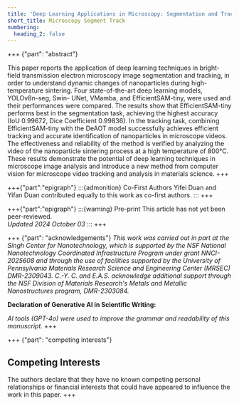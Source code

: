 ```yaml
---
title: 'Deep Learning Applications in Microscopy: Segmentation and Tracking'
short_title: Microscopy Segment Track
numbering:
  heading_2: false
---
```


+++ {"part": "abstract"} 

This paper reports the application of deep learning techniques in bright-field transmission electron microscopy image segmentation and tracking, in order to understand dynamic changes of nanoparticles during high-temperature sintering. Four state-of-the-art deep learning models, YOLOv8n-seg, Swin- UNet, VMamba, and EfficientSAM-tiny, were used and their performances were compared. The results show that EfficientSAM-tiny performs best in the segmentation task, achieving the highest accuracy (IoU 0.99672, Dice Coefficient 0.99836). In the tracking task, combining EfficientSAM-tiny with the DeAOT model successfully achieves efficient tracking and accurate identification of nanoparticles in microscope videos. The effectiveness and reliability of the method is verified by analyzing the video of the nanoparticle sintering process at a high temperature of 800°C. These results demonstrate the potential of deep learning techniques in microscope image analysis and introduce a new method from computer vision for microscope video tracking and analysis in materials science.
+++


+++{"part":"epigraph"}
:::{admonition} Co-First Authors
Yifei Duan and Yifan Duan contributed equally to this work as co-first authors.
:::
+++


+++{"part":"epigraph"}
:::{warning} Pre-print
This article has not yet been peer-reviewed.  
_Updated 2024 October 03_
:::
+++

+++ {"part": "acknowledgements"} 
_This work was carried out in part at the Singh Center for Nanotechnology, which is supported by the NSF National Nanotechnology Coordinated Infrastructure Program under grant NNCI-2025608 and through the use of facilities supported by the University of Pennsylvania Materials Research Science and Engineering Center (MRSEC) DMR-2309043. C.-Y. C. and E.A.S. acknowledge additional support through the NSF Division of Materials Research's Metals and Metallic Nanostructures program, DMR-2303084._

**Declaration of Generative AI in Scientific Writing:**

_AI tools (GPT-4o) were used to improve the grammar and readability of this manuscript._
+++


+++ {"part": "competing interests"} 
## Competing Interests

The authors declare that they have no known competing personal relationships or financial interests that could have appeared to influence the work in this paper.
+++
